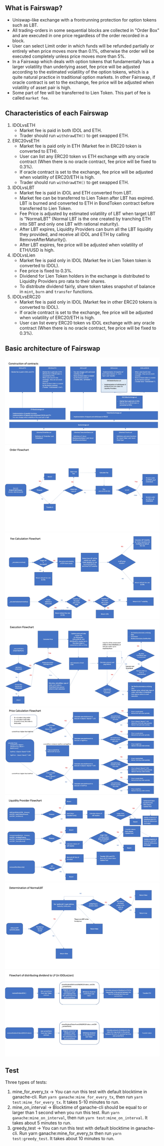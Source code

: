 ## What is Fairswap?
- Uniswap-like exchange with a frontrunning protection for option tokens such as LBT.
- All trading-orders in some sequential blocks are collected in "Order Box" and are executed in one price regardless of the order recorded in a block.
- User can select Limit order in which funds will be refunded partially or entirely when price moves more than 0.1%, otherwise the order will be executed completely unless price moves more than 5%.
- In a Fairswap which deals with option tokens that fundamentally has a larger volatility than underlying asset, fee price will be adjusted according to the estimated volatility of the option tokens, which is a quite natural practice in traditional option markets. In other Fairswap, if oracle contract is set to the exchange, fee price will be adjusted when volatility of asset pair is high.
- Some part of fee will be transferred to Lien Token. This part of fee is called `market fee`.

## Characteristics of each Fairswap
1. IDOLvsETH
    - Market fee is paid in both IDOL and ETH.
    - Trader should run `withdrawETH()` to get swapped ETH.
2. ERC20vsETH
    - Market fee is paid only in ETH (Market fee in ERC20 token is converted to ETH).
    - User can list any ERC20 token vs ETH exchange with any oracle contract (When there is no oracle contract, fee price will be fixed to 0.3%).
    - If oracle contract is set to the exchange, fee price will be adjusted when volatility of ERC20/ETH is high.
    - Trader should run `withdrawETH()` to get swapped ETH.
3. IDOLvsLBT
    - Market fee is paid in iDOL and ETH converted from LBT.
    - Market fee can be transferred to Lien Token after LBT has expired. LBT is burned and converted to ETH in BondToken contract before transferred to Lien Token.
    - Fee Price is adjusted by estimated volatility of LBT when target LBT is "NormalLBT" (Normal LBT is the one created by tranching ETH into SBT and only one LBT with rational maturity).
    - After LBT expires, Liquidity Providers can burn all the LBT liquidity they provided, and receive all iDOL and ETH by calling RemoveAfterMaturity().
    - After LBT expires, fee price will be adjusted when volatility of ETH/USD is high.
4. IDOLvsLien
    - Market fee is paid only in IDOL (Market fee in Lien Token token is converted to IDOL).
    - Fee price is fixed to 0.3%.
    - Dividend for Lien Token holders in the exchange is distributed to Liquidity Providers pro rata to their shares.
    - To distribute dividend fairly, share token takes snapshot of balance in `mint`, `burn` and `transfer` functions.
5. IDOLvsERC20
    - Market fee is paid only in IDOL (Market fee in other ERC20 tokens is converted to IDOL).
    - If oracle contract is set to the exchange, fee price will be adjusted when volatility of ERC20/ETH is high.
    - User can list every ERC20 token vs IDOL exchange with any oracle contract (When there is no oracle contract, fee price will be fixed to 0.3%).
## Basic architecture of Fairswap
![EX1](./EX/EX1.jpeg)
![EX2](./EX/EX2.jpeg)
![EX3](./EX/EX3.jpeg)
![EX4](./EX/EX4.jpeg)
![EX5](./EX/EX5.jpeg)
![EX6](./EX/EX6.jpeg)
![EX7](./EX/EX7.jpeg)
![EX8](./EX/EX8.jpeg)
## Test
Three types of tests:
1. mine_for_every_tx -> You can run this test with default blocktime in ganache-cli. Run `yarn ganache:mine_for_every_tx`,  then run `yarn test:mine_for_every_tx`. It takes 5-10 minutes to run.
2. mine_on_interval -> Blocktime of ganache-cli should be equal to or larger than 1 second when you run this test. Run `yarn ganache:mine_on_interval`, then run `yarn test:mine_on_interval`. It takes about 5 minutes to run.
3. greedy_test -> You can run this test with default blocktime in ganache-cli. Run yarn ganache:mine_for_every_tx then run `yarn test:greedy_test`. It takes about 10 minutes to run.